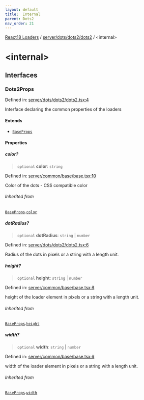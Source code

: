 ```yaml
---
layout: default
title:  Internal 
parent: Dots2
nav_order: 21
---
```

[React18 Loaders](../../../../index.md) / [server/dots/dots2/dots2](index.md) / \<internal\>

# \<internal\>

## Interfaces

### Dots2Props

Defined in: [server/dots/dots2/dots2.tsx:4](https://github.com/react18-tools/turborepo-template/blob/9ed5b3363924f189688b70191d59baca25771534/lib/src/server/dots/dots2/dots2.tsx#L4)

Interface declaring the common properties of the loaders

#### Extends

- [`BaseProps`](../../../common/base/base/index.md#baseprops)

#### Properties

##### color?

> `optional` **color**: `string`

Defined in: [server/common/base/base.tsx:10](https://github.com/react18-tools/turborepo-template/blob/9ed5b3363924f189688b70191d59baca25771534/lib/src/server/common/base/base.tsx#L10)

Color of the dots - CSS compatible color

###### Inherited from

[`BaseProps`](../../../common/base/base/index.md#baseprops).[`color`](../../../common/base/base/index.md#color)

##### dotRadius?

> `optional` **dotRadius**: `string` \| `number`

Defined in: [server/dots/dots2/dots2.tsx:6](https://github.com/react18-tools/turborepo-template/blob/9ed5b3363924f189688b70191d59baca25771534/lib/src/server/dots/dots2/dots2.tsx#L6)

Radius of the dots in pixels or a string with a length unit.

##### height?

> `optional` **height**: `string` \| `number`

Defined in: [server/common/base/base.tsx:8](https://github.com/react18-tools/turborepo-template/blob/9ed5b3363924f189688b70191d59baca25771534/lib/src/server/common/base/base.tsx#L8)

height of the loader element in pixels or a string with a length unit.

###### Inherited from

[`BaseProps`](../../../common/base/base/index.md#baseprops).[`height`](../../../common/base/base/index.md#height)

##### width?

> `optional` **width**: `string` \| `number`

Defined in: [server/common/base/base.tsx:6](https://github.com/react18-tools/turborepo-template/blob/9ed5b3363924f189688b70191d59baca25771534/lib/src/server/common/base/base.tsx#L6)

width of the loader element in pixels or a string with a length unit.

###### Inherited from

[`BaseProps`](../../../common/base/base/index.md#baseprops).[`width`](../../../common/base/base/index.md#width)
